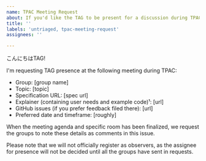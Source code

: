```yaml
---
name: TPAC Meeting Request
about: If you'd like the TAG to be present for a discussion during TPAC
title: ''
labels: 'untriaged, tpac-meeting-request'
assignees: ''

---
```


こんにちはTAG!

I'm requesting TAG presence at the following meeting during TPAC:

  - Group: [group name]
  - Topic: [topic]
  - Specification URL: [spec url]
  - Explainer (containing user needs and example code)¹: [url]
  - GitHub issues (if you prefer feedback filed there): [url]
  - Preferred date and timeframe: [roughly]

When the meeting agenda and specific room has been finalized, we request
the groups to note these details as comments in this issue.

Please note that we will not officially register as observers, as the
assignee for presence will not be decided until all the groups have sent
in requests.
